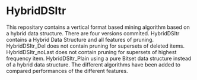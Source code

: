 # HybridDSItr
This repositary contains a vertical format based mining algorithm based on a hybrid data structure. There are four versions commited. HybridDSItr contains a Hybrid Data Structure and all features of pruning. HybridDSItr_Del does not contain pruning for supersets of deleted items. HybridDSItr_noLast does not contain pruning for supersets of highest frequency item. HybridDSItr_Plain using a pure Bitset data structure instead of a hybrid data structure. The different algorithms have been added to compared performances of the different features.
